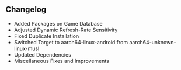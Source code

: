 ## Changelog

- Added Packages on Game Database
- Adjusted Dynamic Refresh-Rate Sensitivity
- Fixed Duplicate Installation
- Switched Target to aarch64-linux-android from aarch64-unknown-linux-musl
- Updated Dependencies
- Miscellaneous Fixes and Improvements
